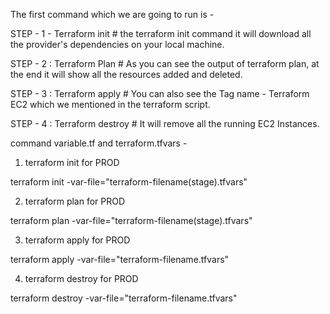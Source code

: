 The first command which we are going to run is -

STEP - 1 - Terraform init # the terraform init command it will download all the provider's dependencies on your local machine.

STEP - 2 : Terraform Plan # As you can see the output of terraform plan, at the end it will show all the resources added and deleted.

STEP - 3 : Terraform apply # You can also see the Tag name - Terraform EC2 which we mentioned in the terraform script.

STEP - 4 : Terraform destroy # It will remove all the running EC2 Instances.


command  variable.tf and terraform.tfvars -

1. terraform init for PROD

terraform init -var-file="terraform-filename(stage).tfvars"

2. terraform plan for PROD

terraform plan -var-file="terraform-filename(stage).tfvars"

3. terraform apply for PROD

terraform apply -var-file="terraform-filename.tfvars"

4. terraform destroy for PROD

terraform destroy -var-file="terraform-filename.tfvars"
